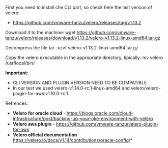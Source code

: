 First you need to install che CLI part, so check here the last version of velero:
* https://github.com/vmware-tanzu/velero/releases/tag/v1.13.2

Download it to the machine:
wget https://github.com/vmware-tanzu/velero/releases/download/v1.13.2/velero-v1.13.2-linux-amd64.tar.gz

Decompress the file
tar -xzvf velero-v1.13.2-linux-amd64.tar.gz

Copy the velero executable in the appropriate directory, tipically:
mv velero /usr/local/bin/

**Important:** 
* CLI VERSION AND PLUGIN VERSION NEED TO BE COMPATIBLE
* In our test we used velero-v1.14.0-rc.1-linux-amd64 and   velero/velero-plugin-for-aws:v1.10.0-rc.1


Refrences:
* **Velero for oracle cloud** -  https://blogs.oracle.com/cloud-infrastructure/post/backing-up-your-oke-environment-with-velero
* **Velero aws plugin** - https://github.com/vmware-tanzu/velero-plugin-for-aws
* **Velero official documentation** https://velero.io/docs/v1.14/contributions/oracle-config/*
